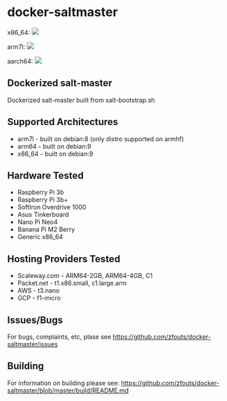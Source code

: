 # docker-saltmaster
x86_64: [![](https://images.microbadger.com/badges/image/fouts/salt-master:2018.3.3_x86_64.svg)](https://microbadger.com/images/fouts/salt-master:2018.3.3_x86_64 "Get your own image badge on microbadger.com")

arm7l: [![](https://images.microbadger.com/badges/image/fouts/salt-master:2018.3.3_armv7l.svg)](https://microbadger.com/images/fouts/salt-master:2018.3.3_armv7l "Get your own image badge on microbadger.com")

aarch64: [![](https://images.microbadger.com/badges/image/fouts/salt-master:2018.3.3_aarch64.svg)](https://microbadger.com/images/fouts/salt-master:2018.3.3_aarch64 "Get your own image badge on microbadger.com")

## Dockerized salt-master
Dockerized salt-master built from salt-bootstrap.sh

## Supported Architectures
* arm7l - built on debian:8 (only distro supported on armhf)
* arm64  - built on debian:9
* x86_64 - built on debian:9

## Hardware Tested
* Raspberry Pi 3b 
* Raspberry Pi 3b+
* SoftIron Overdrive 1000
* Asus Tinkerboard
* Nano Pi Neo4
* Banana Pi M2 Berry
* Generic x86_64

## Hosting Providers Tested
* Scaleway.com - ARM64-2GB, ARM64-4GB, C1
* Packet.net - t1.x86.small, c1.large.arm
* AWS - t3.nano
* GCP - f1-micro

## Issues/Bugs
For bugs, complaints, etc, plase see https://github.com/zfouts/docker-saltmaster/issues

## Building
For information on building please see: https://github.com/zfouts/docker-saltmaster/blob/master/build/README.md

